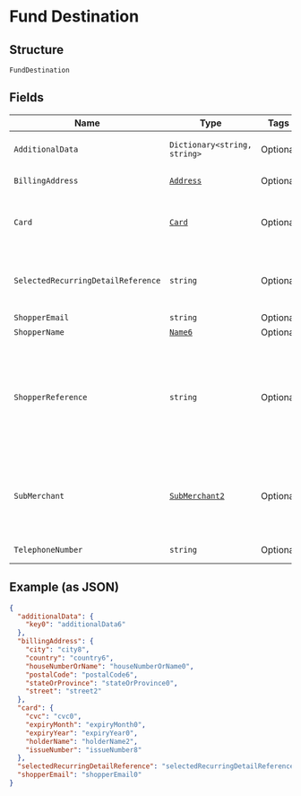
# Fund Destination

## Structure

`FundDestination`

## Fields

| Name | Type | Tags | Description |
|  --- | --- | --- | --- |
| `AdditionalData` | `Dictionary<string, string>` | Optional | a map of name/value pairs for passing in additional/industry-specific data |
| `BillingAddress` | [`Address`](../../doc/models/address.md) | Optional | The address where to send the invoice. |
| `Card` | [`Card`](../../doc/models/card.md) | Optional | Credit card data.<br><br>Optional if `shopperReference` and `selectedRecurringDetailReference` are provided. |
| `SelectedRecurringDetailReference` | `string` | Optional | The `recurringDetailReference` you want to use for this payment. The value `LATEST` can be used to select the most recently stored recurring detail. |
| `ShopperEmail` | `string` | Optional | the email address of the person |
| `ShopperName` | [`Name6`](../../doc/models/name-6.md) | Optional | the name of the person |
| `ShopperReference` | `string` | Optional | Required for recurring payments.<br>Your reference to uniquely identify this shopper, for example user ID or account ID. Minimum length: 3 characters.<br><br>> Your reference must not include personally identifiable information (PII), for example name or email address. |
| `SubMerchant` | [`SubMerchant2`](../../doc/models/sub-merchant-2.md) | Optional | Required for Back-to-Back/ purchase driven load in Wallet transactions.<br>Contains the final merchant who will be receiving the money, also known as subMerchant, information. |
| `TelephoneNumber` | `string` | Optional | the telephone number of the person |

## Example (as JSON)

```json
{
  "additionalData": {
    "key0": "additionalData6"
  },
  "billingAddress": {
    "city": "city8",
    "country": "country6",
    "houseNumberOrName": "houseNumberOrName0",
    "postalCode": "postalCode6",
    "stateOrProvince": "stateOrProvince0",
    "street": "street2"
  },
  "card": {
    "cvc": "cvc0",
    "expiryMonth": "expiryMonth0",
    "expiryYear": "expiryYear0",
    "holderName": "holderName2",
    "issueNumber": "issueNumber8"
  },
  "selectedRecurringDetailReference": "selectedRecurringDetailReference6",
  "shopperEmail": "shopperEmail0"
}
```

